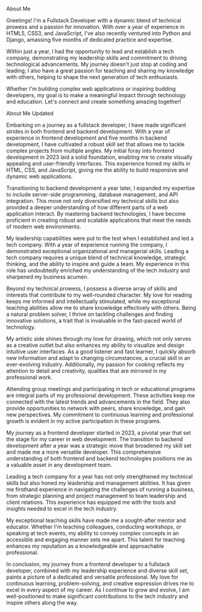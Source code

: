About Me

Greetings! I'm a Fullstack Developer with a dynamic blend of technical prowess and a passion for innovation. With over a year of experience in HTML5, CSS3, and JavaScript, I've also recently ventured into Python and Django, amassing five months of dedicated practice and expertise.

Within just a year, I had the opportunity to lead and establish a tech company, demonstrating my leadership skills and commitment to driving technological advancements. My journey doesn't just stop at coding and leading; I also have a great passion for teaching and sharing my knowledge with others, helping to shape the next generation of tech enthusiasts.

Whether I'm building complex web applications or inspiring budding developers, my goal is to make a meaningful impact through technology and education. Let's connect and create something amazing together!


About Me Updated

Embarking on a journey as a fullstack developer, I have made significant strides in both frontend and backend development. With a year of experience in frontend development and five months in backend development, I have cultivated a robust skill set that allows me to tackle complex projects from multiple angles. My initial foray into frontend development in 2023 laid a solid foundation, enabling me to create visually appealing and user-friendly interfaces. This experience honed my skills in HTML, CSS, and JavaScript, giving me the ability to build responsive and dynamic web applications.

Transitioning to backend development a year later, I expanded my expertise to include server-side programming, database management, and API integration. This move not only diversified my technical skills but also provided a deeper understanding of how different parts of a web application interact. By mastering backend technologies, I have become proficient in creating robust and scalable applications that meet the needs of modern web environments.

My leadership capabilities were put to the test when I established and led a tech company. With a year of experience running the company, I demonstrated exceptional organizational and managerial skills. Leading a tech company requires a unique blend of technical knowledge, strategic thinking, and the ability to inspire and guide a team. My experience in this role has undoubtedly enriched my understanding of the tech industry and sharpened my business acumen.

Beyond my technical prowess, I possess a diverse array of skills and interests that contribute to my well-rounded character. My love for reading keeps me informed and intellectually stimulated, while my exceptional teaching abilities allow me to share knowledge effectively with others. Being a natural problem solver, I thrive on tackling challenges and finding innovative solutions, a trait that is invaluable in the fast-paced world of technology.

My artistic side shines through my love for drawing, which not only serves as a creative outlet but also enhances my ability to visualize and design intuitive user interfaces. As a good listener and fast learner, I quickly absorb new information and adapt to changing circumstances, a crucial skill in an ever-evolving industry. Additionally, my passion for cooking reflects my attention to detail and creativity, qualities that are mirrored in my professional work.

Attending group meetings and participating in tech or educational programs are integral parts of my professional development. These activities keep me connected with the latest trends and advancements in the field. They also provide opportunities to network with peers, share knowledge, and gain new perspectives. My commitment to continuous learning and professional growth is evident in my active participation in these programs.

My journey as a frontend developer started in 2023, a pivotal year that set the stage for my career in web development. The transition to backend development after a year was a strategic move that broadened my skill set and made me a more versatile developer. This comprehensive understanding of both frontend and backend technologies positions me as a valuable asset in any development team.

Leading a tech company for a year has not only strengthened my technical skills but also honed my leadership and management abilities. It has given me firsthand experience in navigating the challenges of running a business, from strategic planning and project management to team leadership and client relations. This experience has equipped me with the tools and insights needed to excel in the tech industry.

My exceptional teaching skills have made me a sought-after mentor and educator. Whether I'm teaching colleagues, conducting workshops, or speaking at tech events, my ability to convey complex concepts in an accessible and engaging manner sets me apart. This talent for teaching enhances my reputation as a knowledgeable and approachable professional.

In conclusion, my journey from a frontend developer to a fullstack developer, combined with my leadership experience and diverse skill set, paints a picture of a dedicated and versatile professional. My love for continuous learning, problem-solving, and creative expression drives me to excel in every aspect of my career. As I continue to grow and evolve, I am well-positioned to make significant contributions to the tech industry and inspire others along the way.


